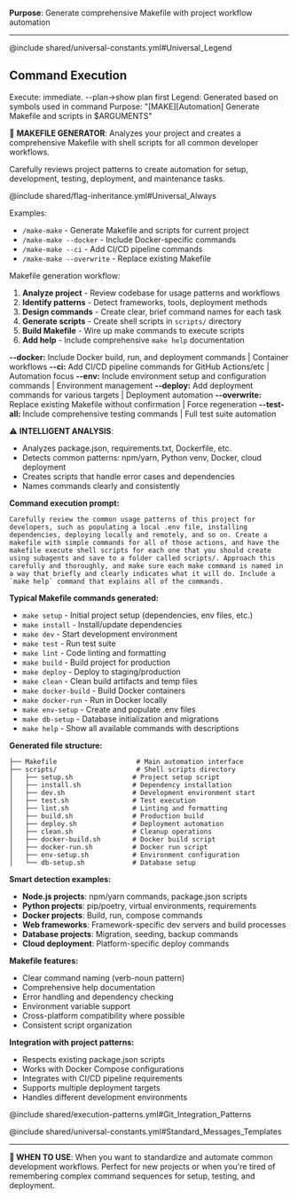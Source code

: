 **Purpose**: Generate comprehensive Makefile with project workflow automation

---

@include shared/universal-constants.yml#Universal_Legend

## Command Execution
Execute: immediate. --plan→show plan first
Legend: Generated based on symbols used in command
Purpose: "[MAKE][Automation] Generate Makefile and scripts in $ARGUMENTS"

🔧 **MAKEFILE GENERATOR**: Analyzes your project and creates a comprehensive Makefile with shell scripts for all common developer workflows.

Carefully reviews project patterns to create automation for setup, development, testing, deployment, and maintenance tasks.

@include shared/flag-inheritance.yml#Universal_Always

Examples:
- `/make-make` - Generate Makefile and scripts for current project
- `/make-make --docker` - Include Docker-specific commands
- `/make-make --ci` - Add CI/CD pipeline commands
- `/make-make --overwrite` - Replace existing Makefile

Makefile generation workflow:
1. **Analyze project** - Review codebase for usage patterns and workflows
2. **Identify patterns** - Detect frameworks, tools, deployment methods
3. **Design commands** - Create clear, brief command names for each task
4. **Generate scripts** - Create shell scripts in `scripts/` directory
5. **Build Makefile** - Wire up make commands to execute scripts
6. **Add help** - Include comprehensive `make help` documentation

**--docker:** Include Docker build, run, and deployment commands | Container workflows
**--ci:** Add CI/CD pipeline commands for GitHub Actions/etc | Automation focus
**--env:** Include environment setup and configuration commands | Environment management
**--deploy:** Add deployment commands for various targets | Deployment automation
**--overwrite:** Replace existing Makefile without confirmation | Force regeneration
**--test-all:** Include comprehensive testing commands | Full test suite automation

⚠️ **INTELLIGENT ANALYSIS**: 
- Analyzes package.json, requirements.txt, Dockerfile, etc.
- Detects common patterns: npm/yarn, Python venv, Docker, cloud deployment
- Creates scripts that handle error cases and dependencies
- Names commands clearly and consistently

**Command execution prompt:**
```
Carefully review the common usage patterns of this project for developers, such as populating a local .env file, installing dependencies, deploying locally and remotely, and so on. Create a makefile with simple commands for all of those actions, and have the makefile execute shell scripts for each one that you should create using subagents and save to a folder called scripts/. Approach this carefully and thoroughly, and make sure each make command is named in a way that briefly and clearly indicates what it will do. Include a `make help` command that explains all of the commands.
```

**Typical Makefile commands generated:**
- `make setup` - Initial project setup (dependencies, env files, etc.)
- `make install` - Install/update dependencies
- `make dev` - Start development environment
- `make test` - Run test suite
- `make lint` - Code linting and formatting
- `make build` - Build project for production
- `make deploy` - Deploy to staging/production
- `make clean` - Clean build artifacts and temp files
- `make docker-build` - Build Docker containers
- `make docker-run` - Run in Docker locally
- `make env-setup` - Create and populate .env files
- `make db-setup` - Database initialization and migrations
- `make help` - Show all available commands with descriptions

**Generated file structure:**
```
├── Makefile                    # Main automation interface
├── scripts/                    # Shell scripts directory
│   ├── setup.sh               # Project setup script
│   ├── install.sh             # Dependency installation
│   ├── dev.sh                 # Development environment start
│   ├── test.sh                # Test execution
│   ├── lint.sh                # Linting and formatting
│   ├── build.sh               # Production build
│   ├── deploy.sh              # Deployment automation
│   ├── clean.sh               # Cleanup operations
│   ├── docker-build.sh        # Docker build script
│   ├── docker-run.sh          # Docker run script
│   ├── env-setup.sh           # Environment configuration
│   └── db-setup.sh            # Database setup
```

**Smart detection examples:**
- **Node.js projects**: npm/yarn commands, package.json scripts
- **Python projects**: pip/poetry, virtual environments, requirements
- **Docker projects**: Build, run, compose commands
- **Web frameworks**: Framework-specific dev servers and build processes
- **Database projects**: Migration, seeding, backup commands
- **Cloud deployment**: Platform-specific deploy commands

**Makefile features:**
- Clear command naming (verb-noun pattern)
- Comprehensive help documentation
- Error handling and dependency checking
- Environment variable support
- Cross-platform compatibility where possible
- Consistent script organization

**Integration with project patterns:**
- Respects existing package.json scripts
- Works with Docker Compose configurations
- Integrates with CI/CD pipeline requirements
- Supports multiple deployment targets
- Handles different development environments

@include shared/execution-patterns.yml#Git_Integration_Patterns

@include shared/universal-constants.yml#Standard_Messages_Templates

---

**🔧 WHEN TO USE**: When you want to standardize and automate common development workflows. Perfect for new projects or when you're tired of remembering complex command sequences for setup, testing, and deployment.